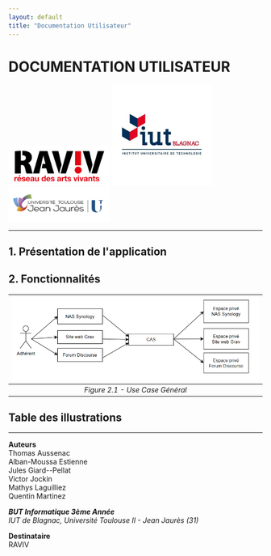 ```yaml
---
layout: default
title: "Documentation Utilisateur"
---
```

# DOCUMENTATION UTILISATEUR

<img src="assets/img/raviv2.png" alt="RAVIV" width="200px" style="background-color:#fff;">

<img src="assets/img/iut-blagnac.jpg" alt="IUT de Blagnac" width="200px">

<img src="assets/img/ut2j.jpg" alt="UT2J" width="200px">

---

## 1. Présentation de l'application

## 2. Fonctionnalités

| ![Use Case Général](assets/img/uc/uc.png) |
|:-----------------------------------------:|
| *Figure 2.1 - Use Case Général* |

## Table des illustrations

---

**Auteurs**  
Thomas Aussenac  
Alban-Moussa Estienne  
Jules Giard--Pellat  
Victor Jockin  
Mathys Laguilliez  
Quentin Martinez  

***BUT Informatique 3ème Année***  
*IUT de Blagnac, Université Toulouse II - Jean Jaurès (31)*

**Destinataire**  
RAVIV